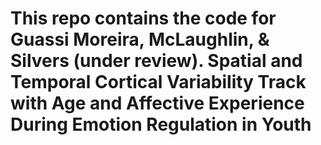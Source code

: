 # This repo contains the code for Guassi Moreira, McLaughlin, & Silvers (under review). Spatial and Temporal Cortical Variability Track with Age and Affective Experience During Emotion Regulation in Youth
